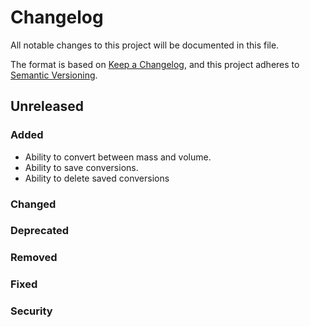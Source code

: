 # Changelog

All notable changes to this project will be documented in this file.

The format is based on [Keep a Changelog](https://keepachangelog.com/en/1.0.0/),
and this project adheres to [Semantic Versioning](https://semver.org/spec/v2.0.0.html).

## Unreleased

### Added

-   Ability to convert between mass and volume.
-   Ability to save conversions.
-   Ability to delete saved conversions

### Changed

### Deprecated

### Removed

### Fixed

### Security
